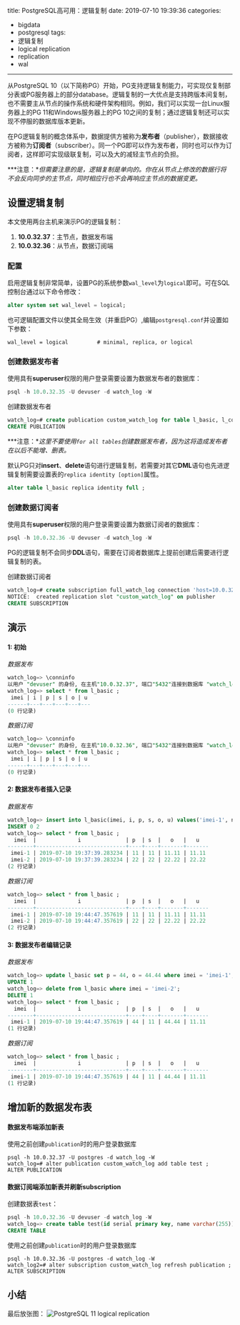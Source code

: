 title: PostgreSQL高可用：逻辑复制
date: 2019-07-10 19:39:36
categories:
  - bigdata
  - postgresql
tags:
  - 逻辑复制
  - logical replication
  - replication
  - wal
---

从PostgreSQL 10（以下简称PG）开始，PG支持逻辑复制能力，可实现仅复制部分表或PG服务器上的部分database。逻辑复制的一大优点是支持跨版本间复制，也不需要主从节点的操作系统和硬件架构相同。例如，我们可以实现一台Linux服务器上的PG 11和Windows服务器上的PG 10之间的复制；通过逻辑复制还可以实现不停服的数据库版本更新。

在PG逻辑复制的概念体系中，数据提供方被称为**发布者**（publisher），数据接收方被称为**订阅者**（subscriber）。同一个PG即可以作为发布者，同时也可以作为订阅者，这样即可实现级联复制，可以及大的减轻主节点的负担。

***注意：**但需要注意的是，逻辑复制是单向的。你在从节点上修改的数据行将不会反向同步的主节点，同时相应行也不会再响应主节点的数据变更。*

## 设置逻辑复制

本文使用两台主机来演示PG的逻辑复制：

1. **10.0.32.37**：主节点，数据发布端
2. **10.0.32.36**：从节点，数据订阅端

### 配置

启用逻辑复制非常简单，设置PG的系统参数`wal_level`为`logical`即可。可在SQL控制台通过以下命令修改：

```sql
alter system set wal_level = logical;
```

也可逻辑配置文件以使其全局生效（并重启PG）,编辑`postgresql.conf`并设置如下参数：

```
wal_level = logical			# minimal, replica, or logical

```

### 创建数据发布者

使用具有**superuser**权限的用户登录需要设置为数据发布者的数据库：

```sql
psql -h 10.0.32.35 -U devuser -d watch_log -W
```

创建数据发布者

```sql
watch_log=# create publication custom_watch_log for table l_basic, l_contact; -- 多张表使用英文逗号分隔列出
CREATE PUBLICATION
```

***注意：**这里不要使用`for all tables`创建数据发布者，因为这将造成发布者在以后不能增、删表。*

默认PG只对**insert**、**delete**语句进行逻辑复制，若需要对其它**DML**语句也先进逻辑复制需要设置表的`replica identity [option]`属性。

```sql
alter table l_basic replica identity full ;
```

### 创建数据订阅者

使用具有**superuser**权限的用户登录需要设置为数据订阅者的数据库：

```sql
psql -h 10.0.32.36 -U devuser -d watch_log -W
```

PG的逻辑复制不会同步**DDL**语句，需要在订阅者数据库上提前创建后需要进行逻辑复制的表。

创建数据订阅者

```sql
watch_log=# create subscription full_watch_log connection 'host=10.0.32.37 port=5432 dbname=watch_log user=devuser password=dbuser.password' publication full_watch_log;
NOTICE:  created replication slot "custom_watch_log" on publisher
CREATE SUBSCRIPTION
```

## 演示

#### 1: 初始

*数据发布*
```sql
watch_log=> \conninfo
以用户 "devuser" 的身份, 在主机"10.0.32.37", 端口"5432"连接到数据库 "watch_log"
watch_log=> select * from l_basic ;
 imei | i | p | s | o | u 
------+---+---+---+---+---
(0 行记录)
```

*数据订阅*
```sql
watch_log=> \conninfo
以用户 "devuser" 的身份, 在主机"10.0.32.36", 端口"5432"连接到数据库 "watch_log"
watch_log=> select * from l_basic ;
 imei | i | p | s | o | u 
------+---+---+---+---+---
(0 行记录)
```

#### 2: 数据发布者插入记录

*数据发布*
```sql
watch_log=> insert into l_basic(imei, i, p, s, o, u) values('imei-1', now(), 11, 11, 11.11, 11.11), ('imei-2', now(), 22, 22, 22.22, 22.22);
INSERT 0 2
watch_log=> select * from l_basic ;
  imei  |             i              | p  | s  |   o   |   u
--------+----------------------------+----+----+-------+-------
 imei-1 | 2019-07-10 19:37:39.283234 | 11 | 11 | 11.11 | 11.11
 imei-2 | 2019-07-10 19:37:39.283234 | 22 | 22 | 22.22 | 22.22
(2 行记录)
```

*数据订阅*
```sql
watch_log=> select * from l_basic ;
  imei  |             i              | p  | s  |   o   |   u
--------+----------------------------+----+----+-------+-------
 imei-1 | 2019-07-10 19:44:47.357619 | 11 | 11 | 11.11 | 11.11
 imei-2 | 2019-07-10 19:44:47.357619 | 22 | 22 | 22.22 | 22.22
(2 行记录)
```

#### 3: 数据发布者编辑记录

*数据发布*
```sql
watch_log=> update l_basic set p = 44, o = 44.44 where imei = 'imei-1';
UPDATE 1
watch_log=> delete from l_basic where imei = 'imei-2';
DELETE 1
watch_log=> select * from l_basic ;
  imei  |             i              | p  | s  |   o   |   u
--------+----------------------------+----+----+-------+-------
 imei-1 | 2019-07-10 19:44:47.357619 | 44 | 11 | 44.44 | 11.11
(1 行记录)
```

*数据订阅*
```sql
watch_log=> select * from l_basic ;
  imei  |             i              | p  | s  |   o   |   u
--------+----------------------------+----+----+-------+-------
 imei-1 | 2019-07-10 19:44:47.357619 | 44 | 11 | 44.44 | 11.11
(1 行记录)
```

## 增加新的数据发布表

#### 数据发布端添加新表

使用之前创建`publication`时的用户登录数据库

```
psql -h 10.0.32.37 -U postgres -d watch_log -W
watch_log=# alter publication custom_watch_log add table test ;
ALTER PUBLICATION
```

#### 数据订阅端添加新表并刷新subscription

创建数据表`test`：

```sql
psql -h 10.0.32.36 -U devuser -d watch_log -W
watch_log=> create table test(id serial primary key, name varchar(255));
CREATE TABLE
```

使用之前创建`publication`时的用户登录数据库

```
psql -h 10.0.32.36 -U postgres -d watch_log -W
watch_log2=# alter subscription custom_watch_log refresh publication ;
ALTER SUBSCRIPTION
```

## 小结

最后放张图：
![PostgreSQL 11 logical replication](/img/postgresql/PostgreSQL11-logical_replication_example.png)

